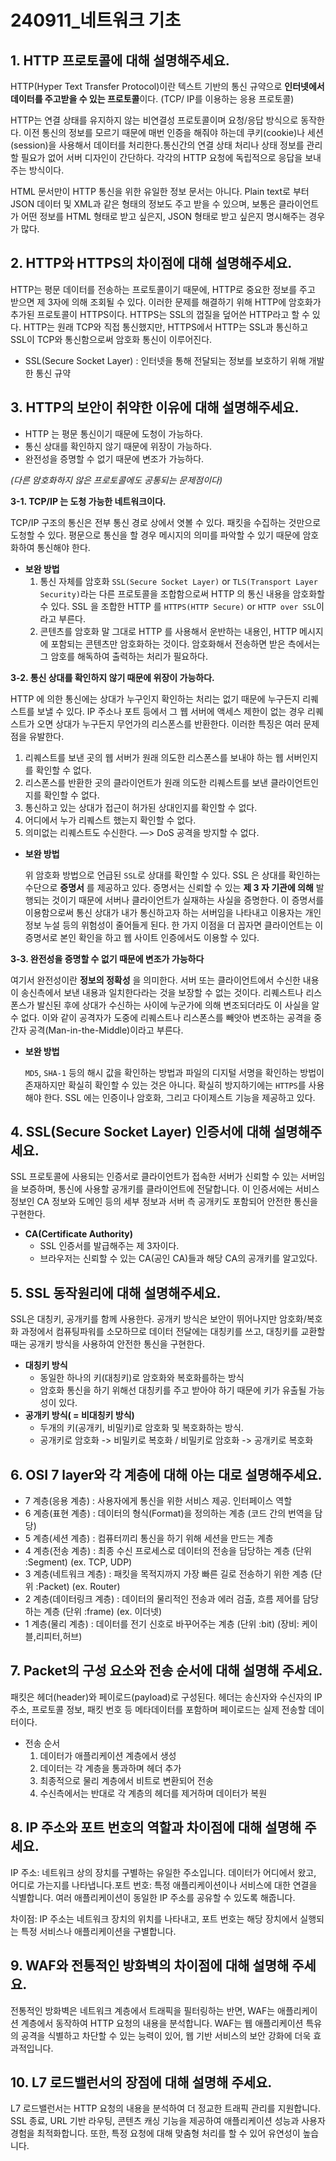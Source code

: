 # 240911_네트워크 기초

## 1. HTTP 프로토콜에 대해 설명해주세요.

HTTP(Hyper Text Transfer Protocol)이란 텍스트 기반의 통신 규약으로 **인터넷에서 데이터를 주고받을 수 있는 프로토콜**이다. (TCP/ IP를 이용하는 응용 프로토콜)

HTTP는 연결 상태를 유지하지 않는 비연결성 프로토콜이며 요청/응답 방식으로 동작한다. 이전 통신의 정보를 모르기 때문에 매번 인증을 해줘야 하는데 쿠키(cookie)나 세션(session)을 사용해서 데이터를 처리한다.통신간의 연결 상태 처리나 상태 정보를 관리할 필요가 없어 서버 디자인이 간단하다. 각각의 HTTP 요청에 독립적으로 응답을 보내주는 방식이다. 

HTML 문서만이 HTTP 통신을 위한 유일한 정보 문서는 아니다. Plain text로 부터 JSON 데이터 및 XML과 같은 형태의 정보도 주고 받을 수 있으며, 보통은 클라이언트가 어떤 정보를 HTML 형태로 받고 싶은지, JSON 형태로 받고 싶은지 명시해주는 경우가 많다.

## **2. HTTP와 HTTPS의 차이점에 대해 설명해주세요.**

HTTP는 평문 데이터를 전송하는 프로토콜이기 때문에, HTTP로 중요한 정보를 주고 받으면 제 3자에 의해 조회될 수 있다. 이러한 문제를 해결하기 위해 HTTP에 암호화가 추가된 프로토콜이 HTTPS이다. HTTPS는 SSL의 껍질을 덮어쓴 HTTP라고 할 수 있다. HTTP는 원래 TCP와 직접 통신했지만, HTTPS에서 HTTP는 SSL과 통신하고 SSL이 TCP와 통신함으로써 암호화 통신이 이루어진다.

- SSL(Secure Socket Layer) : 인터넷을 통해 전달되는 정보를 보호하기 위해 개발한 통신 규약

## 3. HTTP의 보안이 취약한 이유에 대해 설명해주세요.

- HTTP 는 평문 통신이기 때문에 도청이 가능하다.
- 통신 상대를 확인하지 않기 때문에 위장이 가능하다.
- 완전성을 증명할 수 없기 때문에 변조가 가능하다.

*(다른 암호화하지 않은 프로토콜에도 공통되는 문제점이다)*

**3-1. TCP/IP 는 도청 가능한 네트워크이다.**

TCP/IP 구조의 통신은 전부 통신 경로 상에서 엿볼 수 있다. 패킷을 수집하는 것만으로 도청할 수 있다. 평문으로 통신을 할 경우 메시지의 의미를 파악할 수 있기 때문에 암호화하여 통신해야 한다.

- **보완 방법**
    1. 통신 자체를 암호화 `SSL(Secure Socket Layer)` or `TLS(Transport Layer Security)`라는 다른 프로토콜을 조합함으로써 HTTP 의 통신 내용을 암호화할 수 있다. SSL 을 조합한 HTTP 를 `HTTPS(HTTP Secure)` or `HTTP over SSL`이라고 부른다.
    2. 콘텐츠를 암호화 말 그대로 HTTP 를 사용해서 운반하는 내용인, HTTP 메시지에 포함되는 콘텐츠만 암호화하는 것이다. 암호화해서 전송하면 받은 측에서는 그 암호를 해독하여 출력하는 처리가 필요하다.

**3-2. 통신 상대를 확인하지 않기 때문에 위장이 가능하다.**

HTTP 에 의한 통신에는 상대가 누구인지 확인하는 처리는 없기 때문에 누구든지 리퀘스트를 보낼 수 있다. IP 주소나 포트 등에서 그 웹 서버에 액세스 제한이 없는 경우 리퀘스트가 오면 상대가 누구든지 무언가의 리스폰스를 반환한다. 이러한 특징은 여러 문제점을 유발한다.

1. 리퀘스트를 보낸 곳의 웹 서버가 원래 의도한 리스폰스를 보내야 하는 웹 서버인지를 확인할 수 없다.
2. 리스폰스를 반환한 곳의 클라이언트가 원래 의도한 리퀘스트를 보낸 클라이언트인지를 확인할 수 없다.
3. 통신하고 있는 상대가 접근이 허가된 상대인지를 확인할 수 없다.
4. 어디에서 누가 리퀘스트 했는지 확인할 수 없다.
5. 의미없는 리퀘스트도 수신한다. —> DoS 공격을 방지할 수 없다.
- **보완 방법**
    
    위 암호화 방법으로 언급된 `SSL`로 상대를 확인할 수 있다. SSL 은 상대를 확인하는 수단으로 **증명서** 를 제공하고 있다. 증명서는 신뢰할 수 있는 **제 3 자 기관에 의해** 발행되는 것이기 때문에 서버나 클라이언트가 실재하는 사실을 증명한다. 이 증명서를 이용함으로써 통신 상대가 내가 통신하고자 하는 서버임을 나타내고 이용자는 개인 정보 누설 등의 위험성이 줄어들게 된다. 한 가지 이점을 더 꼽자면 클라이언트는 이 증명서로 본인 확인을 하고 웹 사이트 인증에서도 이용할 수 있다.
    

**3-3. 완전성을 증명할 수 없기 때문에 변조가 가능하다**

여기서 완전성이란 **정보의 정확성** 을 의미한다. 서버 또는 클라이언트에서 수신한 내용이 송신측에서 보낸 내용과 일치한다라는 것을 보장할 수 없는 것이다. 리퀘스트나 리스폰스가 발신된 후에 상대가 수신하는 사이에 누군가에 의해 변조되더라도 이 사실을 알 수 없다. 이와 같이 공격자가 도중에 리퀘스트나 리스폰스를 빼앗아 변조하는 공격을 중간자 공격(Man-in-the-Middle)이라고 부른다.

- **보완 방법**
    
    `MD5`, `SHA-1` 등의 해시 값을 확인하는 방법과 파일의 디지털 서명을 확인하는 방법이 존재하지만 확실히 확인할 수 있는 것은 아니다. 확실히 방지하기에는 `HTTPS`를 사용해야 한다. SSL 에는 인증이나 암호화, 그리고 다이제스트 기능을 제공하고 있다.
    

## **4. SSL**(Secure Socket Layer) **인증서에 대해 설명해주세요.**

SSL 프로토콜에 사용되는 인증서로 클라이언트가 접속한 서버가 신뢰할 수 있는 서버임을 보증하며, 통신에 사용할 공개키를 클라이언트에 전달합니다. 이 인증서에는 서비스 정보인 CA 정보와 도메인 등의 세부 정보과 서버 측 공개키도 포함되어 안전한 통신을 구현한다.

- **CA(Certificate Authority)**
    - SSL 인증서를 발급해주는 제 3자이다.
    - 브라우저는 신뢰할 수 있는 CA(공인 CA)들과 해당 CA의 공개키를 알고있다.

## **5. SSL 동작원리에 대해 설명해주세요.**

SSL은 대칭키, 공개키를 함께 사용한다. 공개키 방식은 보안이 뛰어나지만 암호화/복호화 과정에서 컴퓨팅파워를 소모하므로 데이터 전달에는 대칭키를 쓰고, 대칭키를 교환할 때는 공개키 방식을 사용하여 안전한 통신을 구현한다.

- **대칭키 방식**
    - 동일한 하나의 키(대칭키)로 암호화와 복호화를하는 방식
    - 암호화 통신을 하기 위해선 대칭키를 주고 받아야 하기 때문에 키가 유출될 가능성이 있다.
- **공개키 방식( = 비대칭키 방식)**
    - 두개의 키(공개키, 비밀키)로 암호화 및 복호화하는 방식.
    - 공개키로 암호화 -> 비밀키로 복호화 / 비밀키로 암호화 -> 공개키로 복호화

## 6. OSI 7 layer와 각 계층에 대해 아는 대로 설명해주세요.

- 7 계층(응용 계층) : 사용자에게 통신을 위한 서비스 제공. 인터페이스 역할
- 6 계층(표현 계층) : 데이터의 형식(Format)을 정의하는 계층 (코드 간의 번역을 담당)
- 5 계층(세션 계층) : 컴퓨터끼리 통신을 하기 위해 세션을 만드는 계층
- 4 계층(전송 계층) : 최종 수신 프로세스로 데이터의 전송을 담당하는 계층 (단위 :Segment) (ex. TCP, UDP)
- 3 계층(네트워크 계층) : 패킷을 목적지까지 가장 빠른 길로 전송하기 위한 계층 (단위 :Packet) (ex. Router)
- 2 계층(데이터링크 계층) : 데이터의 물리적인 전송과 에러 검출, 흐름 제어를 담당하는 계층 (단위 :frame) (ex. 이더넷)
- 1 계층(물리 계층) : 데이터를 전기 신호로 바꾸어주는 계층 (단위 :bit) (장비: 케이블,리피터,허브)

## 7. Packet의 구성 요소와 전송 순서에 대해 설명해 주세요.

패킷은  헤더(header)와 페이로드(payload)로 구성된다. 헤더는 송신자와 수신자의 IP 주소, 프로토콜 정보, 패킷 번호 등 메타데이터를 포함하며 페이로드는 실제 전송할 데이터이다.

- 전송 순서
    1. 데이터가 애플리케이션 계층에서 생성
    2. 데이터는 각 계층을 통과하며 헤더 추가
    3. 최종적으로 물리 계층에서 비트로 변환되어 전송
    4. 수신측에서는 반대로 각 계층의 헤더를 제거하며 데이터가 복원

## 8. IP 주소와 포트 번호의 역할과 차이점에 대해 설명해 주세요.

IP 주소: 네트워크 상의 장치를 구별하는 유일한 주소입니다. 데이터가 어디에서 왔고, 어디로 가는지를 나타냅니다.포트 번호: 특정 애플리케이션이나 서비스에 대한 연결을 식별합니다. 여러 애플리케이션이 동일한 IP 주소를 공유할 수 있도록 해줍니다.

차이점: IP 주소는 네트워크 장치의 위치를 나타내고, 포트 번호는 해당 장치에서 실행되는 특정 서비스나 애플리케이션을 구별합니다.

## **9. WAF와 전통적인 방화벽의 차이점**에 대해 설명해 주세요.

전통적인 방화벽은 네트워크 계층에서 트래픽을 필터링하는 반면, WAF는 애플리케이션 계층에서 동작하여 HTTP 요청의 내용을 분석합니다. WAF는 웹 애플리케이션 특유의 공격을 식별하고 차단할 수 있는 능력이 있어, 웹 기반 서비스의 보안 강화에 더욱 효과적입니다.

## **10. L7 로드밸런서의 장점**에 대해 설명해 주세요.

L7 로드밸런서는 HTTP 요청의 내용을 분석하여 더 정교한 트래픽 관리를 지원합니다. SSL 종료, URL 기반 라우팅, 콘텐츠 캐싱 기능을 제공하여 애플리케이션 성능과 사용자 경험을 최적화합니다. 또한, 특정 요청에 대해 맞춤형 처리를 할 수 있어 유연성이 높습니다.
